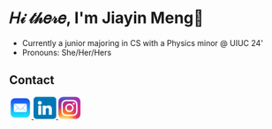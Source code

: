 <h1> 𝐻𝒾 𝓉𝒽𝑒𝓇𝑒, I'm Jiayin Meng👋 </h1>

* Currently a junior majoring in CS with a Physics minor @ UIUC 24'
* Pronouns: She/Her/Hers


## Contact
<div>
    <a href="mailto:charlotte.m65012@gmail.com" target="_blank">
        <img src="./mail.png" width="8%"/>
    </a>
    <a href="https://www.linkedin.com/in/jiayin-meng2002/" target="_blank">
        <img src="./linkedin.png" width="8%"/>
    </a>
    <a href="https://www.instagram.com/jiayin._.m/" target="_blank">
        <img src="./instagram.png" width="8%"/>
    </a>
    
</div>

